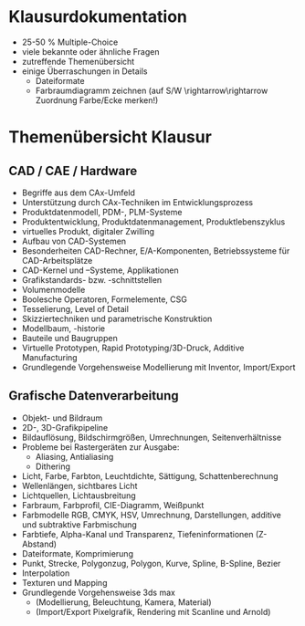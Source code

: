 # Klausurdokumentation

- 25-50 % Multiple-Choice
- viele bekannte oder ähnliche Fragen
- zutreffende Themenübersicht
- einige Überraschungen in Details
  - Dateiformate
  - Farbraumdiagramm zeichnen (auf S/W \rightarrow\rightarrow Zuordnung Farbe/Ecke merken!)

# Themenübersicht Klausur

## CAD / CAE / Hardware

- Begriffe aus dem CAx-Umfeld
- Unterstützung durch CAx-Techniken im Entwicklungsprozess
- Produktdatenmodell, PDM-, PLM-Systeme
- Produktentwicklung, Produktdatenmanagement, Produktlebenszyklus
- virtuelles Produkt, digitaler Zwilling
- Aufbau von CAD-Systemen
- Besonderheiten CAD-Rechner, E/A-Komponenten, Betriebssysteme für CAD-Arbeitsplätze
- CAD-Kernel und –Systeme, Applikationen
- Grafikstandards- bzw. -schnittstellen
- Volumenmodelle
- Boolesche Operatoren, Formelemente, CSG
- Tesselierung, Level of Detail
- Skizziertechniken und parametrische Konstruktion
- Modellbaum, -historie
- Bauteile und Baugruppen
- Virtuelle Prototypen, Rapid Prototyping/3D-Druck, Additive Manufacturing
- Grundlegende Vorgehensweise Modellierung mit Inventor, Import/Export

## Grafische Datenverarbeitung

- Objekt- und Bildraum
- 2D-, 3D-Grafikpipeline
- Bildauflösung, Bildschirmgrößen, Umrechnungen, Seitenverhältnisse
- Probleme bei Rastergeräten zur Ausgabe:
  - Aliasing, Antialiasing
  - Dithering
- Licht, Farbe, Farbton, Leuchtdichte, Sättigung, Schattenberechnung
- Wellenlängen, sichtbares Licht
- Lichtquellen, Lichtausbreitung
- Farbraum, Farbprofil, CIE-Diagramm, Weißpunkt
- Farbmodelle RGB, CMYK, HSV, Umrechnung, Darstellungen, additive und subtraktive Farbmischung
- Farbtiefe, Alpha-Kanal und Transparenz, Tiefeninformationen (Z-Abstand)
- Dateiformate, Komprimierung
- Punkt, Strecke, Polygonzug, Polygon, Kurve, Spline, B-Spline, Bezier
- Interpolation
- Texturen und Mapping
- Grundlegende Vorgehensweise 3ds max
  - (Modellierung, Beleuchtung, Kamera, Material)
  - (Import/Export Pixelgrafik, Rendering mit Scanline und Arnold)
